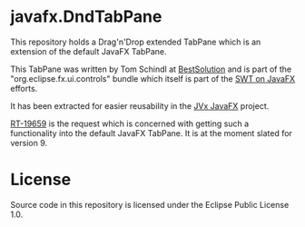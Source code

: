 # javafx.DndTabPane

This repository holds a Drag'n'Drop extended TabPane which is an extension
of the default JavaFX TabPane.

This TabPane was written by Tom Schindl at [BestSolution](http://bestsolution.at)
and is part of the "org.eclipse.fx.ui.controls" bundle which itself is part of
the [SWT on JavaFX](https://wiki.eclipse.org/Efxclipse/SWTonFX) efforts.

It has been extracted for easier reusability in the [JVx JavaFX](https://sourceforge.net/projects/jvxfx/)
project.

[RT-19659](https://javafx-jira.kenai.com/browse/RT-19659) is the request which
is concerned with getting such a functionality into the default JavaFX TabPane.
It is at the moment slated for version 9.


# License

Source code in this repository is licensed under the Eclipse Public License 1.0.
